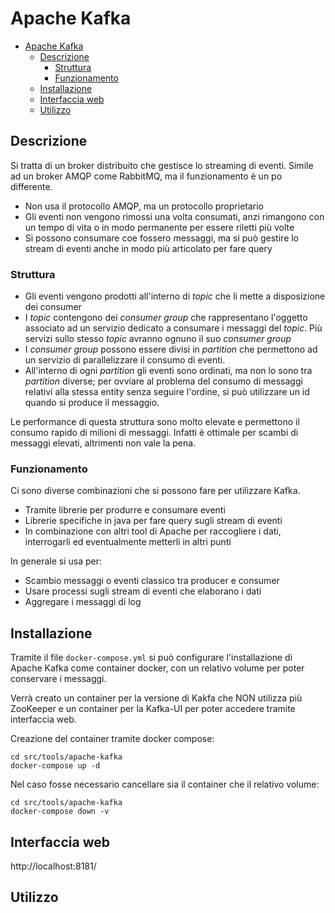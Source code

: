 # Apache Kafka

- [Apache Kafka](#apache-kafka)
  - [Descrizione](#descrizione)
    - [Struttura](#struttura)
    - [Funzionamento](#funzionamento)
  - [Installazione](#installazione)
  - [Interfaccia web](#interfaccia-web)
  - [Utilizzo](#utilizzo)

## Descrizione

Si tratta di un broker distribuito che gestisce lo streaming di eventi. Simile ad un broker AMQP come RabbitMQ, ma il funzionamento è un po differente.

- Non usa il protocollo AMQP, ma un protocollo proprietario
- Gli eventi non vengono rimossi una volta consumati, anzi rimangono con un tempo di vita o in modo permanente per essere riletti più volte
- Si possono consumare coe fossero messaggi, ma si può gestire lo stream di eventi anche in modo più articolato per fare query

### Struttura

- Gli eventi vengono prodotti all'interno di _topic_ che li mette a disposizione dei consumer
- I _topic_ contengono dei _consumer group_ che rappresentano l'oggetto associato ad un servizio dedicato a consumare i messaggi del _topic_. Più servizi sullo stesso _topic_ avranno ognuno il suo _consumer group_
- I _consumer group_ possono essere divisi in _partition_ che permettono ad un servizio di parallelizzare il consumo di eventi.
- All'interno di ogni _partition_ gli eventi sono ordinati, ma non lo sono tra _partition_ diverse; per ovviare al problema del consumo di messaggi relativi alla stessa entity senza seguire l'ordine, si può utilizzare un id quando si produce il messaggio.

Le performance di questa struttura sono molto elevate e permettono il consumo rapido di milioni di messaggi. Infatti è ottimale per scambi di messaggi elevati, altrimenti non vale la pena.

### Funzionamento

Ci sono diverse combinazioni che si possono fare per utilizzare Kafka.

- Tramite librerie per produrre e consumare eventi
- Librerie specifiche in java per fare query sugli stream di eventi
- In combinazione con altri tool di Apache per raccogliere i dati, interrogarli ed eventualmente metterli in altri punti

In generale si usa per:

- Scambio messaggi o eventi classico tra producer e consumer
- Usare processi sugli stream di eventi che elaborano i dati
- Aggregare i messaggi di log

## Installazione

Tramite il file `docker-compose.yml` si può configurare l'installazione di Apache Kafka come container docker, con un relativo volume per poter conservare i messaggi.

Verrà creato un container per la versione di Kakfa che NON utilizza più ZooKeeper e un container per la Kafka-UI per poter accedere tramite interfaccia web.

Creazione del container tramite docker compose:

```shell
cd src/tools/apache-kafka
docker-compose up -d
```

Nel caso fosse necessario cancellare sia il container che il relativo volume:

```shell
cd src/tools/apache-kafka
docker-compose down -v
```

## Interfaccia web

http://localhost:8181/

## Utilizzo
